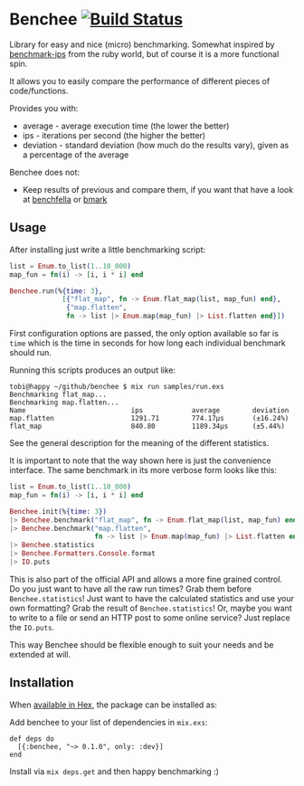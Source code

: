 # Benchee [![Build Status](https://travis-ci.org/PragTob/benchee.svg?branch=travis)](https://travis-ci.org/PragTob/benchee)

Library for easy and nice (micro) benchmarking. Somewhat inspired by [benchmark-ips](https://github.com/evanphx/benchmark-ips) from the ruby world, but of course it is a more functional spin.

It allows you to easily compare the performance of different pieces of code/functions.

Provides you with:

* average   - average execution time (the lower the better)
* ips       - iterations per second (the higher the better)
* deviation - standard deviation (how much do the results vary), given as a percentage of the average

Benchee does not:

* Keep results of previous and compare them, if you want that have a look at [benchfella](https://github.com/alco/benchfella) or [bmark](https://github.com/joekain/bmark)

## Usage

After installing just write a little benchmarking script:

```elixir
list = Enum.to_list(1..10_000)
map_fun = fn(i) -> [i, i * i] end

Benchee.run(%{time: 3},
             [{"flat_map", fn -> Enum.flat_map(list, map_fun) end},
              {"map.flatten",
              fn -> list |> Enum.map(map_fun) |> List.flatten end}])
```

First configuration options are passed, the only option available so far is `time` which is the time in seconds for how long each individual benchmark should run.

Running this scripts produces an output like:

```
tobi@happy ~/github/benchee $ mix run samples/run.exs
Benchmarking flat_map...
Benchmarking map.flatten...
Name                          ips            average        deviation
map.flatten                   1291.71        774.17μs       (±16.24%)
flat_map                      840.80         1189.34μs      (±5.44%)
```

See the general description for the meaning of the different statistics.

It is important to note that the way shown here is just the convenience interface. The same benchmark in its more verbose form looks like this:

```elixir
list = Enum.to_list(1..10_000)
map_fun = fn(i) -> [i, i * i] end

Benchee.init(%{time: 3})
|> Benchee.benchmark("flat_map", fn -> Enum.flat_map(list, map_fun) end)
|> Benchee.benchmark("map.flatten",
                     fn -> list |> Enum.map(map_fun) |> List.flatten end)
|> Benchee.statistics
|> Benchee.Formatters.Console.format
|> IO.puts
```

This is also part of the official API and allows a more fine grained control.
Do you just want to have all the raw run times? Grab them before `Benchee.statistics`! Just want to have the calculated statistics and use your own formatting? Grab the result of `Benchee.statistics`! Or, maybe you want to write to a file or send an HTTP post to some online service? Just replace the `IO.puts`.

This way Benchee should be flexible enough to suit your needs and be extended at will.

## Installation

When [available in Hex](https://hex.pm/docs/publish), the package can be installed as:

Add benchee to your list of dependencies in `mix.exs`:

    def deps do
      [{:benchee, "~> 0.1.0", only: :dev}]
    end

Install via `mix deps.get` and then happy benchmarking :)
